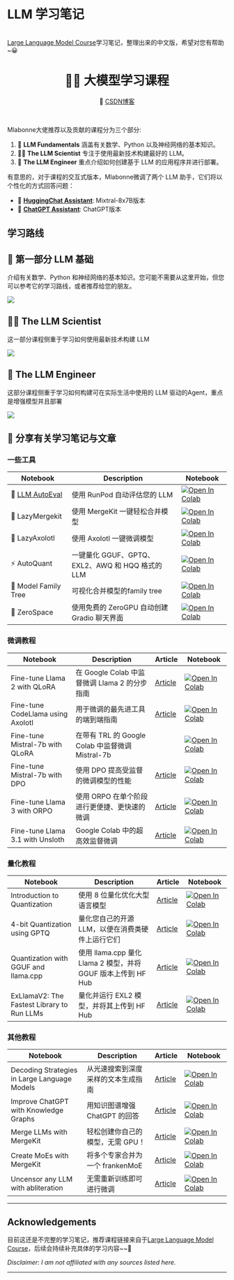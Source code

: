 # LLM 学习笔记
<br/>
<a href="https://github.com/mlabonne/llm-course/tree/main">Large Language Model Course</a>学习笔记，整理出来的中文版，希望对您有帮助~😀
<br/>

<div align="center">
  <h1>🧑‍💻 大模型学习课程</h1>
  <p align="center">
    📙 <a href="https://blog.csdn.net/weixin_49627776?spm=1000.2115.3001.5343">CSDN博客</a> 
  </p>
</div>
<br/>

Mlabonne大佬推荐以及贡献的课程分为三个部分:

1. 🧩 **LLM Fundamentals** 涵盖有关数学、Python 以及神经网络的基本知识。
2. 🧑‍🔬 **The LLM Scientist** 专注于使用最新技术构建最好的 LLM。
3. 👷 **The LLM Engineer** 重点介绍如何创建基于 LLM 的应用程序并进行部署。

有意思的，对于课程的交互式版本，Mlabonne微调了两个 LLM 助手，它们将以个性化的方式回答问题：

* 🤗 [**HuggingChat Assistant**](https://hf.co/chat/assistant/66029d2e5f4a884f7aabc9d1): Mixtral-8x7B版本
* 🤖 [**ChatGPT Assistant**](https://chat.openai.com/g/g-yviLuLqvI-llm-course): ChatGPT版本

## 学习路线
## 🧩 第一部分 LLM 基础

介绍有关数学、Python 和神经网络的基本知识。您可能不需要从这里开始，但您可以参考它的学习路线，或者推荐给您的朋友。

![](img/roadmap_fundamentals.png)

## 🧑‍🔬 The LLM Scientist

这一部分课程侧重于学习如何使用最新技术构建 LLM

![](img/roadmap_scientist.png)


## 👷 The LLM Engineer

这部分课程侧重于学习如何构建可在实际生活中使用的 LLM 驱动的Agent，重点是增强模型并且部署

![](img/roadmap_engineer.png)


## 📝 分享有关学习笔记与文章

### 一些工具

| Notebook | Description | Notebook |
|----------|-------------|----------|
| 🧐 [LLM AutoEval](https://github.com/mlabonne/llm-autoeval) | 使用 RunPod 自动评估您的 LLM | <a href="https://colab.research.google.com/drive/1Igs3WZuXAIv9X0vwqiE90QlEPys8e8Oa?usp=sharing"><img src="img/colab.svg" alt="Open In Colab"></a> |
| 🥱 LazyMergekit | 使用 MergeKit 一键轻松合并模型 | <a href="https://colab.research.google.com/drive/1obulZ1ROXHjYLn6PPZJwRR6GzgQogxxb?usp=sharing"><img src="img/colab.svg" alt="Open In Colab"></a> |
| 🦎 LazyAxolotl | 使用 Axolotl 一键微调模型 | <a href="https://colab.research.google.com/drive/1TsDKNo2riwVmU55gjuBgB1AXVtRRfRHW?usp=sharing"><img src="img/colab.svg" alt="Open In Colab"></a> |
| ⚡ AutoQuant | 一键量化 GGUF、GPTQ、EXL2、AWQ 和 HQQ 格式的 LLM | <a href="https://colab.research.google.com/drive/1b6nqC7UZVt8bx4MksX7s656GXPM-eWw4?usp=sharing"><img src="img/colab.svg" alt="Open In Colab"></a> |
| 🌳 Model Family Tree | 可视化合并模型的family tree | <a href="https://colab.research.google.com/drive/1s2eQlolcI1VGgDhqWIANfkfKvcKrMyNr?usp=sharing"><img src="img/colab.svg" alt="Open In Colab"></a> |
| 🚀 ZeroSpace | 使用免费的 ZeroGPU 自动创建 Gradio 聊天界面 | <a href="https://colab.research.google.com/drive/1LcVUW5wsJTO2NGmozjji5CkC--646LgC"><img src="img/colab.svg" alt="Open In Colab"></a> |

### 微调教程

| Notebook | Description | Article | Notebook |
|---------------------------------------|-------------------------------------------------------------------------|---------------------------------------------------------------------------------------------|------------------------------------------------------------------------------------------------------------------------------------------------------|
| Fine-tune Llama 2 with QLoRA | 在 Google Colab 中监督微调 Llama 2 的分步指南 | [Article](https://mlabonne.github.io/blog/posts/Fine_Tune_Your_Own_Llama_2_Model_in_a_Colab_Notebook.html) | <a href="https://colab.research.google.com/drive/1PEQyJO1-f6j0S_XJ8DV50NkpzasXkrzd?usp=sharing"><img src="img/colab.svg" alt="Open In Colab"></a> |
| Fine-tune CodeLlama using Axolotl | 用于微调的最先进工具的端到端指南 | [Article](https://mlabonne.github.io/blog/posts/A_Beginners_Guide_to_LLM_Finetuning.html) | <a href="https://colab.research.google.com/drive/1Xu0BrCB7IShwSWKVcfAfhehwjDrDMH5m?usp=sharing"><img src="img/colab.svg" alt="Open In Colab"></a> |
| Fine-tune Mistral-7b with QLoRA | 在带有 TRL 的 Google Colab 中监督微调 Mistral-7b |  | <a href="https://colab.research.google.com/drive/1o_w0KastmEJNVwT5GoqMCciH-18ca5WS?usp=sharing"><img src="img/colab.svg" alt="Open In Colab"></a> |
| Fine-tune Mistral-7b with DPO | 使用 DPO 提高受监督的微调模型的性能 | [Article](https://mlabonne.github.io/blog/posts/Fine_tune_Mistral_7b_with_DPO.html) | <a href="https://colab.research.google.com/drive/15iFBr1xWgztXvhrj5I9fBv20c7CFOPBE?usp=sharing"><img src="img/colab.svg" alt="Open In Colab"></a> |
| Fine-tune Llama 3 with ORPO | 使用 ORPO 在单个阶段进行更便捷、更快速的微调 | [Article](https://mlabonne.github.io/blog/posts/2024-04-19_Fine_tune_Llama_3_with_ORPO.html) | <a href="https://colab.research.google.com/drive/1eHNWg9gnaXErdAa8_mcvjMupbSS6rDvi"><img src="img/colab.svg" alt="Open In Colab"></a> |
| Fine-tune Llama 3.1 with Unsloth | Google Colab 中的超高效监督微调 | [Article](https://mlabonne.github.io/blog/posts/2024-07-29_Finetune_Llama31.html) | <a href="https://colab.research.google.com/drive/164cg_O7SV7G8kZr_JXqLd6VC7pd86-1Z?usp=sharing"><img src="img/colab.svg" alt="Open In Colab"></a> |

### 量化教程

| Notebook | Description | Article | Notebook |
|---------------------------------------|-------------------------------------------------------------------------|---------------------------------------------------------------------------------------------|------------------------------------------------------------------------------------------------------------------------------------------------------|
| Introduction to Quantization | 使用 8 位量化优化大型语言模型 | [Article](https://mlabonne.github.io/blog/posts/Introduction_to_Weight_Quantization.html) | <a href="https://colab.research.google.com/drive/1DPr4mUQ92Cc-xf4GgAaB6dFcFnWIvqYi?usp=sharing"><img src="img/colab.svg" alt="Open In Colab"></a> |
| 4-bit Quantization using GPTQ | 量化您自己的开源 LLM，以便在消费类硬件上运行它们 | [Article](https://mlabonne.github.io/blog/4bit_quantization/) | <a href="https://colab.research.google.com/drive/1lSvVDaRgqQp_mWK_jC9gydz6_-y6Aq4A?usp=sharing"><img src="img/colab.svg" alt="Open In Colab"></a> |
| Quantization with GGUF and llama.cpp | 使用 llama.cpp 量化 Llama 2 模型，并将 GGUF 版本上传到 HF Hub | [Article](https://mlabonne.github.io/blog/posts/Quantize_Llama_2_models_using_ggml.html) | <a href="https://colab.research.google.com/drive/1pL8k7m04mgE5jo2NrjGi8atB0j_37aDD?usp=sharing"><img src="img/colab.svg" alt="Open In Colab"></a> |
| ExLlamaV2: The Fastest Library to Run LLMs | 量化并运行 EXL2 模型，并将其上传到 HF Hub | [Article](https://mlabonne.github.io/blog/posts/ExLlamaV2_The_Fastest_Library_to_Run%C2%A0LLMs.html) | <a href="https://colab.research.google.com/drive/1yrq4XBlxiA0fALtMoT2dwiACVc77PHou?usp=sharing"><img src="img/colab.svg" alt="Open In Colab"></a> |

### 其他教程

| Notebook | Description | Article | Notebook |
|---------------------------------------|-------------------------------------------------------------------------|---------------------------------------------------------------------------------------------|------------------------------------------------------------------------------------------------------------------------------------------------------|
| Decoding Strategies in Large Language Models | 从光速搜索到深度采样的文本生成指南 | [Article](https://mlabonne.github.io/blog/posts/2022-06-07-Decoding_strategies.html) | <a href="https://colab.research.google.com/drive/19CJlOS5lI29g-B3dziNn93Enez1yiHk2?usp=sharing"><img src="img/colab.svg" alt="Open In Colab"></a> |
| Improve ChatGPT with Knowledge Graphs | 用知识图谱增强 ChatGPT 的回答 | [Article](https://mlabonne.github.io/blog/posts/Article_Improve_ChatGPT_with_Knowledge_Graphs.html) | <a href="https://colab.research.google.com/drive/1mwhOSw9Y9bgEaIFKT4CLi0n18pXRM4cj?usp=sharing"><img src="img/colab.svg" alt="Open In Colab"></a> |
| Merge LLMs with MergeKit | 轻松创建你自己的模型，无需 GPU！| [Article](https://mlabonne.github.io/blog/posts/2024-01-08_Merge_LLMs_with_mergekit%20copy.html) | <a href="https://colab.research.google.com/drive/1_JS7JKJAQozD48-LhYdegcuuZ2ddgXfr?usp=sharing"><img src="img/colab.svg" alt="Open In Colab"></a> |
| Create MoEs with MergeKit | 将多个专家合并为一个 frankenMoE | [Article](https://mlabonne.github.io/blog/posts/2024-03-28_Create_Mixture_of_Experts_with_MergeKit.html) | <a href="https://colab.research.google.com/drive/1obulZ1ROXHjYLn6PPZJwRR6GzgQogxxb?usp=sharing"><img src="img/colab.svg" alt="Open In Colab"></a> |
| Uncensor any LLM with abliteration | 无需重新训练即可进行微调 | [Article](https://mlabonne.github.io/blog/posts/2024-06-04_Uncensor_any_LLM_with_abliteration.html) | <a href="https://colab.research.google.com/drive/1VYm3hOcvCpbGiqKZb141gJwjdmmCcVpR?usp=sharing"><img src="img/colab.svg" alt="Open In Colab"></a> |



---
## Acknowledgements

目前这还是不完整的学习笔记，推荐课程链接来自于<a href="https://github.com/mlabonne/llm-course/tree/main">Large Language Model Course</a>，后续会持续补充具体的学习内容~~🎄

*Disclaimer: I am not affiliated with any sources listed here.*

---

